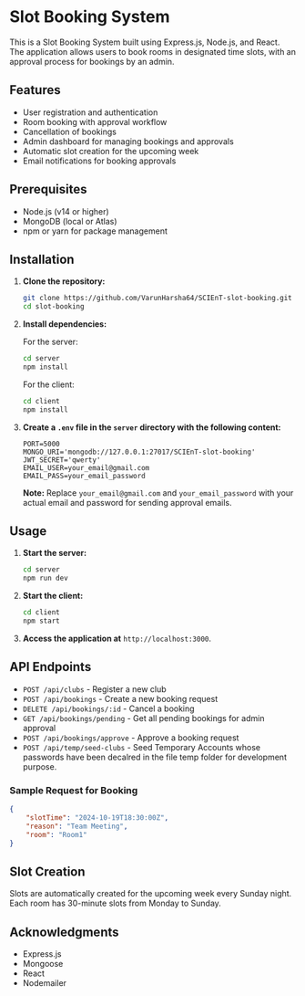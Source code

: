 # Slot Booking System

This is a Slot Booking System built using Express.js, Node.js, and React. The application allows users to book rooms in designated time slots, with an approval process for bookings by an admin.

## Features

- User registration and authentication
- Room booking with approval workflow
- Cancellation of bookings
- Admin dashboard for managing bookings and approvals
- Automatic slot creation for the upcoming week
- Email notifications for booking approvals

## Prerequisites

- Node.js (v14 or higher)
- MongoDB (local or Atlas)
- npm or yarn for package management

## Installation

1. **Clone the repository:**

   ```bash
   git clone https://github.com/VarunHarsha64/SCIEnT-slot-booking.git
   cd slot-booking
   

2. **Install dependencies:**

   For the server:
   ```bash
   cd server
   npm install
   ```

   For the client:
   ```bash
   cd client
   npm install
   ```

3. **Create a `.env` file in the `server` directory with the following content:**

   ```plaintext
   PORT=5000
   MONGO_URI='mongodb://127.0.0.1:27017/SCIEnT-slot-booking'
   JWT_SECRET='qwerty'
   EMAIL_USER=your_email@gmail.com
   EMAIL_PASS=your_email_password
   ```

   **Note:** Replace `your_email@gmail.com` and `your_email_password` with your actual email and password for sending approval emails.

## Usage

1. **Start the server:**

   ```bash
   cd server
   npm run dev
   ```

2. **Start the client:**

   ```bash
   cd client
   npm start
   ```

3. **Access the application at** `http://localhost:3000`.

## API Endpoints

- `POST /api/clubs` - Register a new club
- `POST /api/bookings` - Create a new booking request
- `DELETE /api/bookings/:id` - Cancel a booking
- `GET /api/bookings/pending` - Get all pending bookings for admin approval
- `POST /api/bookings/approve` - Approve a booking request
- `POST /api/temp/seed-clubs` - Seed Temporary Accounts whose passwords have been decalred in the file temp folder for development purpose. 

### Sample Request for Booking

```json
{
    "slotTime": "2024-10-19T18:30:00Z",
    "reason": "Team Meeting",
    "room": "Room1"
}
```

## Slot Creation

Slots are automatically created for the upcoming week every Sunday night. Each room has 30-minute slots from Monday to Sunday.

## Acknowledgments

- Express.js
- Mongoose
- React
- Nodemailer

```

